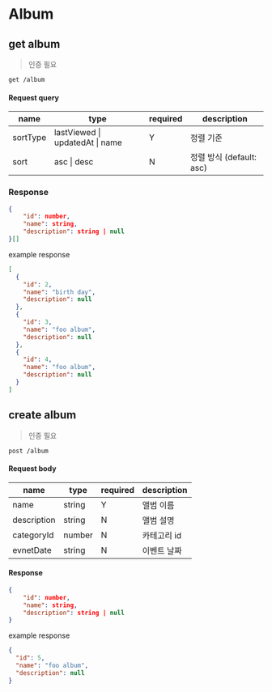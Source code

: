 # Album

## get album

> 인증 필요

```text
get /album
```

#### Request query

| name     | type                            | required | description              |
| -------- | ------------------------------- | -------- | ------------------------ |
| sortType | lastViewed \| updatedAt \| name | Y        | 정렬 기준                |
| sort     | asc \| desc                     | N        | 정렬 방식 (default: asc) |

### Response

```json
{
    "id": number,
    "name": string,
    "description": string | null
}[]

```

example response

```json
[
  {
    "id": 2,
    "name": "birth day",
    "description": null
  },
  {
    "id": 3,
    "name": "foo album",
    "description": null
  },
  {
    "id": 4,
    "name": "foo album",
    "description": null
  }
]
```

## create album

> 인증 필요

```text
post /album
```

#### Request body

| name        | type   | required | description |
| ----------- | ------ | -------- | ----------- |
| name        | string | Y        | 앨범 이름   |
| description | string | N        | 앨범 설명   |
| categoryId  | number | N        | 카테고리 id |
| evnetDate   | string | N        | 이벤트 날짜 |

#### Response

```json
{
    "id": number,
    "name": string,
    "description": string | null
}
```

example response

```json
{
  "id": 5,
  "name": "foo album",
  "description": null
}
```
